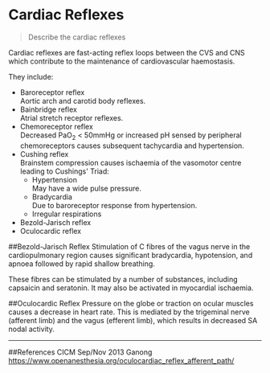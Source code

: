 # Cardiac Reflexes
> Describe the cardiac reflexes

Cardiac reflexes are fast-acting reflex loops between the CVS and CNS which contribute to the maintenance of cardiovascular haemostasis.

They include:
* Baroreceptor reflex  
  Aortic arch and carotid body reflexes.
* Bainbridge reflex  
  Atrial stretch receptor reflexes.
* Chemoreceptor reflex  
  Decreased PaO<sub>2</sub> < 50mmHg or increased pH sensed by peripheral chemoreceptors causes subsequent tachycardia and hypertension.
* Cushing reflex  
  Brainstem compression causes ischaemia of the vasomotor centre leading to Cushings' Triad:
    * Hypertension  
    May have a wide pulse pressure.
    * Bradycardia  
    Due to baroreceptor response from hypertension.
    * Irregular respirations
* Bezold-Jarisch reflex
* Oculocardic reflex

##Bezold-Jarisch Reflex
Stimulation of C fibres of the vagus nerve in the cardiopulmonary region causes significant bradycardia, hypotension, and apnoea followed by rapid shallow breathing.

These fibres can be stimulated by a number of substances, including capsaicin and seratonin. It may also be activated in myocardial ischaemia.

##Oculocardic Reflex
Pressure on the globe or traction on ocular muscles causes a decrease in heart rate. This is mediated by the trigeminal nerve (afferent limb) and the vagus (efferent limb), which results in decreased SA nodal activity.

---
##References
CICM Sep/Nov 2013
Ganong
https://www.openanesthesia.org/oculocardiac_reflex_afferent_path/